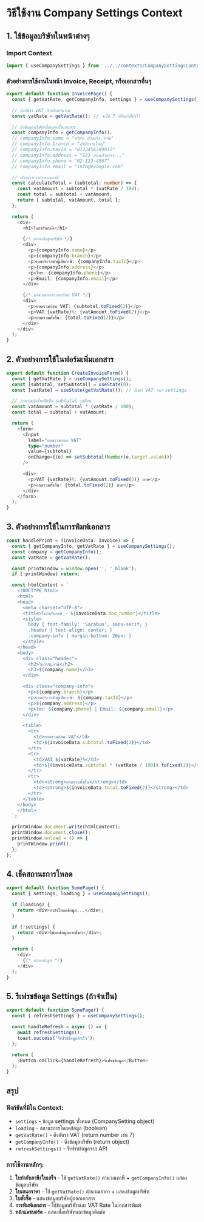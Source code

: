 # วิธีใช้งาน Company Settings Context

## 1. ใช้ข้อมูลบริษัทในหน้าต่างๆ

### Import Context
```typescript
import { useCompanySettings } from '../../contexts/CompanySettingsContext';
```

### ตัวอย่างการใช้งานในหน้า Invoice, Receipt, หรือเอกสารอื่นๆ

```typescript
export default function InvoicePage() {
  const { getVatRate, getCompanyInfo, settings } = useCompanySettings();

  // ดึงอัตรา VAT สำหรับคำนวณ
  const vatRate = getVatRate(); // จะได้ 7 หรือค่าที่ตั้งไว้

  // ดึงข้อมูลบริษัทเพื่อแสดงในเอกสาร
  const companyInfo = getCompanyInfo();
  // companyInfo.name = "บริษัท ตัวอย่าง จำกัด"
  // companyInfo.branch = "สำนักงานใหญ่"
  // companyInfo.taxId = "0123456789012"
  // companyInfo.address = "123 ถนนตัวอย่าง..."
  // companyInfo.phone = "02-123-4567"
  // companyInfo.email = "info@example.com"

  // ตัวอย่างการคำนวณภาษี
  const calculateTotal = (subtotal: number) => {
    const vatAmount = subtotal * (vatRate / 100);
    const total = subtotal + vatAmount;
    return { subtotal, vatAmount, total };
  };

  return (
    <div>
      <h1>ใบกำกับภาษี</h1>

      {/* แสดงข้อมูลบริษัท */}
      <div>
        <p>{companyInfo.name}</p>
        <p>{companyInfo.branch}</p>
        <p>เลขประจำตัวผู้เสียภาษี: {companyInfo.taxId}</p>
        <p>{companyInfo.address}</p>
        <p>โทร: {companyInfo.phone}</p>
        <p>Email: {companyInfo.email}</p>
      </div>

      {/* คำนวณยอดรวมพร้อม VAT */}
      <div>
        <p>ยอดรวมก่อน VAT: {subtotal.toFixed(2)}</p>
        <p>VAT {vatRate}%: {vatAmount.toFixed(2)}</p>
        <p>ยอดรวมทั้งสิ้น: {total.toFixed(2)}</p>
      </div>
    </div>
  );
}
```

## 2. ตัวอย่างการใช้ในฟอร์มเพิ่มเอกสาร

```typescript
export default function CreateInvoiceForm() {
  const { getVatRate } = useCompanySettings();
  const [subtotal, setSubtotal] = useState(0);
  const [vatRate] = useState(getVatRate()); // ดึงค่า VAT จาก settings

  // คำนวณอัตโนมัติเมื่อ subtotal เปลี่ยน
  const vatAmount = subtotal * (vatRate / 100);
  const total = subtotal + vatAmount;

  return (
    <form>
      <Input
        label="ยอดรวมก่อน VAT"
        type="number"
        value={subtotal}
        onChange={(e) => setSubtotal(Number(e.target.value))}
      />

      <div>
        <p>VAT {vatRate}%: {vatAmount.toFixed(2)} บาท</p>
        <p>ยอดรวมทั้งสิ้น: {total.toFixed(2)} บาท</p>
      </div>
    </form>
  );
}
```

## 3. ตัวอย่างการใช้ในการพิมพ์เอกสาร

```typescript
const handlePrint = (invoiceData: Invoice) => {
  const { getCompanyInfo, getVatRate } = useCompanySettings();
  const company = getCompanyInfo();
  const vatRate = getVatRate();

  const printWindow = window.open('', '_blank');
  if (!printWindow) return;

  const htmlContent = `
    <!DOCTYPE html>
    <html>
    <head>
      <meta charset="UTF-8">
      <title>ใบกำกับภาษี - ${invoiceData.doc_number}</title>
      <style>
        body { font-family: 'Sarabun', sans-serif; }
        .header { text-align: center; }
        .company-info { margin-bottom: 20px; }
      </style>
    </head>
    <body>
      <div class="header">
        <h2>ใบกำกับภาษี</h2>
        <h3>${company.name}</h3>
      </div>

      <div class="company-info">
        <p>${company.branch}</p>
        <p>เลขประจำตัวผู้เสียภาษี: ${company.taxId}</p>
        <p>${company.address}</p>
        <p>โทร: ${company.phone} | Email: ${company.email}</p>
      </div>

      <table>
        <tr>
          <td>ยอดรวมก่อน VAT</td>
          <td>${invoiceData.subtotal.toFixed(2)}</td>
        </tr>
        <tr>
          <td>VAT ${vatRate}%</td>
          <td>${(invoiceData.subtotal * (vatRate / 100)).toFixed(2)}</td>
        </tr>
        <tr>
          <td><strong>ยอดรวมทั้งสิ้น</strong></td>
          <td><strong>${invoiceData.total.toFixed(2)}</strong></td>
        </tr>
      </table>
    </body>
    </html>
  `;

  printWindow.document.write(htmlContent);
  printWindow.document.close();
  printWindow.onload = () => {
    printWindow.print();
  };
};
```

## 4. เช็คสถานะการโหลด

```typescript
export default function SomePage() {
  const { settings, loading } = useCompanySettings();

  if (loading) {
    return <div>กำลังโหลดข้อมูล...</div>;
  }

  if (!settings) {
    return <div>ไม่พบข้อมูลการตั้งค่า</div>;
  }

  return (
    <div>
      {/* แสดงข้อมูล */}
    </div>
  );
}
```

## 5. รีเฟรชข้อมูล Settings (ถ้าจำเป็น)

```typescript
export default function SomePage() {
  const { refreshSettings } = useCompanySettings();

  const handleRefresh = async () => {
    await refreshSettings();
    toast.success('รีเฟรชข้อมูลสำเร็จ');
  };

  return (
    <Button onClick={handleRefresh}>รีเฟรชข้อมูล</Button>
  );
}
```

## สรุป

### ฟังก์ชันที่มีใน Context:
- `settings` - ข้อมูล settings ทั้งหมด (CompanySetting object)
- `loading` - สถานะการโหลดข้อมูล (boolean)
- `getVatRate()` - ดึงอัตรา VAT (return number เช่น 7)
- `getCompanyInfo()` - ดึงข้อมูลบริษัท (return object)
- `refreshSettings()` - รีเฟรชข้อมูลจาก API

### การใช้งานหลักๆ:
1. **ใบกำกับภาษี/ใบเสร็จ** - ใช้ `getVatRate()` คำนวณภาษี + `getCompanyInfo()` แสดงข้อมูลบริษัท
2. **ใบเสนอราคา** - ใช้ `getVatRate()` คำนวณราคา + แสดงข้อมูลบริษัท
3. **ใบสั่งซื้อ** - แสดงข้อมูลบริษัทผู้ออกเอกสาร
4. **การพิมพ์เอกสาร** - ใช้ข้อมูลบริษัทและ VAT Rate ในเอกสารพิมพ์
5. **หน้าแดชบอร์ด** - แสดงชื่อบริษัทและข้อมูลติดต่อ
